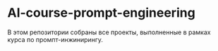 # AI-course-prompt-engineering
В этом репозитории собраны все проекты, выполненные в рамках курса по промпт-инжинирингу.
